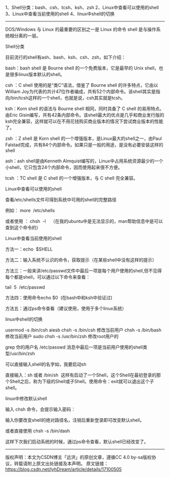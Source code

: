 1、Shell分类：bash、csh、tcsh、ksh、zsh
2、Linux中查看可以使用的shell
3、Linux中查看当前使用的shell
4、linux中shell的切换


---------------------------------------------------------------------------------------------------------------------
DOS/Windows 与 Linux 的最重要的区别之一是 Linux 的命令 shell 是与操作系统相分离的一层。



Shell分类

目前流行的shell有ash、bash、ksh、csh、zsh，如下介绍：

bash：bash shell 是 Bourne shell 的一个免费版本，它是最早的 Unix shell，也是很多linux版本默认的shell。

csh ：C shell 使用的是“类C”语法，借鉴了 Bourne shell 的许多特点，它由以William Joy为代表的共计47位作者编成，共有52个内部命令。该shell其实是指向/bin/tcsh这样的一个shell，也就是说，csh其实就是tcsh。

ksh：Korn shell 的语法与 Bourne shell 相同，同时具备了 C shell 的易用特点。由Eric Gisin编写，共有42条内部命令。该shell最大的优点是几乎和商业发行版的ksh完全兼容，这样就可以在不用花钱购买商业版本的情况下尝试商业版本的性能了。

zsh ：Z shell 是 Korn shell 的一个增强版本，是Linux最大的shell之一，由Paul Falstad完成，共有84个内部命令。如果只是一般的用途，是没有必要安装这样的shell

ash：ash shell是由Kenneth Almquist编写的，Linux中占用系统资源最少的一个小shell，它只包含24个内部命令，因而使用起来很不方便。

tcsh ：TC shell 是 C shell 的一个增强版本，与 C shell 完全兼容。




Linux中查看可以使用的shell

查看/etc/shells文件可得到系统中可用的shell的完整路径

例如： more  /etc/shells

或者使用 ： chsh  -l    （在我的ubuntu中是无法显示的，man帮助信息中是可以查到这个命令的）




Linux中查看当前使用的shell

方法一：echo  $SHELL

方法二：输入系统不认识的命令，获取提示（在某些shell中没有这样的提示）

方法三：一般来讲/etc/passwd文件中最后一项是每个用户使用的shell,但不见得每个都是shell，可以通过以下命令来查看：

tail  5  /etc/passwd

方法四：使用命令echo $0  (在bash中和ksh中验证过)

方法五：通过ps命令查看（建议使用，使用于多个linux系统）



linux中shell的切换

usermod -s /bin/csh aiesb
chsh -s /bin/csh   修改当前用户
chsh -s /bin/bash   修改当前用户
sudo chsh -s /usr/bin/zsh  修改root用户的


grep 你的用户名 /etc/passwd
消息中最后一项是当前用户使用的shell类型/usr/bin/zsh


可以直接输入shell的名字如，我要启动sh

直接输入：sh 或者 /bin/sh  这样有启动了一个Shell，这个Shell在最初登录的那个Shell之后，称为下级的Shell或子Shell。使用命令：exit就可以退出这个子shell。

linux中修改默认shell

输入 chsh 命令，会提示输入密码：



输入你要改变shell的绝对路径名，注销后重新登录即可改变默认shell。

或者直接使用 chsh -s /bin/dash

这样下次我们启动系统的时候，通过ps命令查看，默认shell已经改变了。


--------------------- 
版权声明：本文为CSDN博主「远洪」的原创文章，遵循CC 4.0 by-sa版权协议，转载请附上原文出处链接及本声明。
原文链接：https://blog.csdn.net/lyhDream/article/details/17100505


